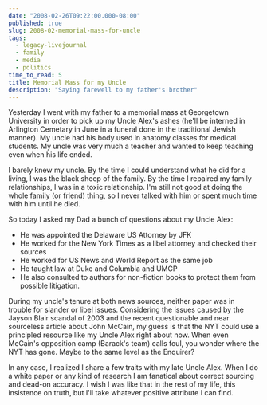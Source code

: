 ```yaml
---
date: "2008-02-26T09:22:00.000-08:00"
published: true
slug: 2008-02-memorial-mass-for-uncle
tags:
  - legacy-livejournal
  - family
  - media
  - politics
time_to_read: 5
title: Memorial Mass for my Uncle
description: "Saying farewell to my father's brother"
---
```


Yesterday I went with my father to a memorial mass at Georgetown University in order to pick up my Uncle Alex's ashes (he'll be interned in Arlington Cemetary in June in a funeral done in the traditional Jewish manner). My uncle had his body used in anatomy classes for medical students. My uncle was very much a teacher and wanted to keep teaching even when his life ended.

I barely knew my uncle. By the time I could understand what he did for a living, I was the black sheep of the family. By the time I repaired my family relationships, I was in a toxic relationship. I'm still not good at doing the whole family (or friend) thing, so I never talked with him or spent much time with him until he died.

So today I asked my Dad a bunch of questions about my Uncle Alex:

- He was appointed the Delaware US Attorney by JFK
- He worked for the New York Times as a libel attorney and checked their sources
- He worked for US News and World Report as the same job
- He taught law at Duke and Columbia and UMCP
- He also consulted to authors for non-fiction books to protect them from possible litigation.

During my uncle's tenure at both news sources, neither paper was in trouble for slander or libel issues. Considering the issues caused by the Jayson Blair scandal of 2003 and the recent questionable and near sourceless article about John McCain, my guess is that the NYT could use a principled resource like my Uncle Alex right about now. When even McCain's opposition camp (Barack's team) calls foul, you wonder where the NYT has gone. Maybe to the same level as the Enquirer?

In any case, I realized I share a few traits with my late Uncle Alex. When I do a white paper or any kind of research I am fanatical about correct sourcing and dead-on accuracy. I wish I was like that in the rest of my life, this insistence on truth, but I'll take whatever positive attribute I can find.

